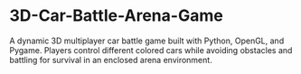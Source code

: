 # 3D-Car-Battle-Arena-Game
A dynamic 3D multiplayer car battle game built with Python, OpenGL, and Pygame. Players control different colored cars while avoiding obstacles and battling for survival in an enclosed arena environment.
